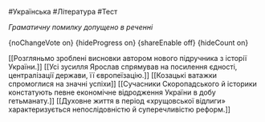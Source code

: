#Українська #Література #Тест

*Граматичну помилку допущено в реченні*

{noChangeVote on}
{hideProgress on}
{shareEnable off}
{hideCount on}

[[Розгляньмо зроблені висновки автором нового підручника з історії України.]]
[[Усі зусилля Ярослав спрямував на посилення єдності, централізації держави, її європеїзацію.]]
[[Козацькі ватажки спромоглися на значні успіхи]]
[[Сучасники Скоропадського й історики констатують певне економічне відродження України в добу гетьманату.]]
[[Духовне життя в період «хрущовської відлиги» характеризується непослідовністю й суперечливістю реформ.]]
